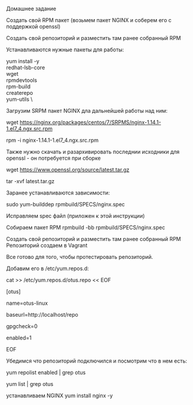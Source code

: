 Домашнее задание

Создать свой RPM пакет (возьмем пакет NGINX и соберем его с поддержкой openssl)

Создать свой репозиторий и разместить там ранее собранный RPM

Устанавливаются нужные пакеты для работы:

yum install -y \
redhat-lsb-core \
wget \
rpmdevtools \
rpm-build \
createrepo \
yum-utils \


Загрузим SRPM пакет NGINX длa дальнейшей работы над ним:

wget https://nginx.org/packages/centos/7/SRPMS/nginx-1.14.1-1.el7_4.ngx.src.rpm

rpm -i nginx-1.14.1-1.el7_4.ngx.src.rpm

Также нужно скачать и разархивировать последнии исходники для openssl - он потребуется при сборке

wget https://www.openssl.org/source/latest.tar.gz

tar -xvf latest.tar.gz

Заранее устанавливаются зависимости:

sudo yum-builddep rpmbuild/SPECS/nginx.spec

Исправляем spec файл (приложен к этой инструкции)

Собираем пакет RPM
rpmbuild -bb rpmbuild/SPECS/nginx.spec


Создать свой репозиторий и разместить там ранее собранный RPM
Репозиторий создаем в Vagrant 
  

Все готово для того, чтобы протестировать репозиторий.

Добавим его в /etc/yum.repos.d:

cat >> /etc/yum.repos.d/otus.repo << EOF

[otus]

name=otus-linux

baseurl=http://localhost/repo

gpgcheck=0

enabled=1

EOF

Убедимся что репозиторий подключился и посмотрим что в нем есть:

yum repolist enabled | grep otus

 yum list | grep otus

устанавливаем NGINX
 yum install nginx -y

 
